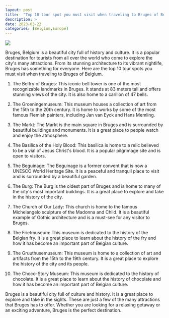 ```yaml
---
layout: post
title:  "Top 10 tour spot you must visit when traveling to Bruges of Belgium"
description: >
date: 2023-03-22
categories: [Belgium,Europe]
---
```


<img src="https://source.unsplash.com/1600x900/?bruges,belgium,travel">

Bruges, Belgium is a beautiful city full of history and culture. It is a popular destination for tourists from all over the world who come to explore the city's many attractions. From its stunning architecture to its vibrant nightlife, Bruges has something for everyone. Here are the top 10 tour spots you must visit when traveling to Bruges of Belgium.

1. The Belfry of Bruges: This iconic bell tower is one of the most recognizable landmarks in Bruges. It stands at 83 meters tall and offers stunning views of the city. It is also home to a carillon of 47 bells.

2. The Groeningemuseum: This museum houses a collection of art from the 15th to the 20th century. It is home to works by some of the most famous Flemish painters, including Jan van Eyck and Hans Memling.

3. The Markt: The Markt is the main square in Bruges and is surrounded by beautiful buildings and monuments. It is a great place to people watch and enjoy the atmosphere.

4. The Basilica of the Holy Blood: This basilica is home to a relic believed to be a vial of Jesus Christ's blood. It is a popular pilgrimage site and is open to visitors.

5. The Beguinage: The Beguinage is a former convent that is now a UNESCO World Heritage Site. It is a peaceful and tranquil place to visit and is surrounded by a beautiful garden.

6. The Burg: The Burg is the oldest part of Bruges and is home to many of the city's most important buildings. It is a great place to explore and take in the history of the city.

7. The Church of Our Lady: This church is home to the famous Michelangelo sculpture of the Madonna and Child. It is a beautiful example of Gothic architecture and is a must-see for any visitor to Bruges.

8. The Frietmuseum: This museum is dedicated to the history of the Belgian fry. It is a great place to learn about the history of the fry and how it has become an important part of Belgian culture.

9. The Gruuthusemuseum: This museum is home to a collection of art and artifacts from the 15th to the 19th century. It is a great place to explore the history of the city and its people.

10. The Choco-Story Museum: This museum is dedicated to the history of chocolate. It is a great place to learn about the history of chocolate and how it has become an important part of Belgian culture.

Bruges is a beautiful city full of culture and history. It is a great place to explore and take in the sights. These are just a few of the many attractions that Bruges has to offer. Whether you are looking for a relaxing getaway or an exciting adventure, Bruges is the perfect destination.